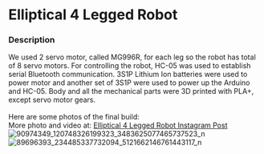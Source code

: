 # Elliptical 4 Legged Robot
### Description
We used 2 servo motor, called MG996R, for each leg so the robot has total of 8 servo motors. For controlling the robot, HC-05 was used to establish serial Bluetooth communication. 3S1P Lithium Ion batteries were used to power motor and another set of 3S1P were used to power up the Arduino and HC-05. Body and all the mechanical parts were 3D printed with PLA+, except servo motor gears.<br><br>
Here are some photos of the final build:<br>
More photo and video at: <a href="https://www.instagram.com/p/B-FwUybn04k/">Elliptical 4 Legged Robot Instagram Post</a>
![90974349_120748326199323_3483625077465737523_n](https://user-images.githubusercontent.com/30238276/77662106-807cf980-6f8c-11ea-972f-ec530d33b520.jpg)
![89696393_234485337732094_5121662146761443117_n](https://user-images.githubusercontent.com/30238276/77662168-925e9c80-6f8c-11ea-8a28-ad81e07eb34f.jpg)

